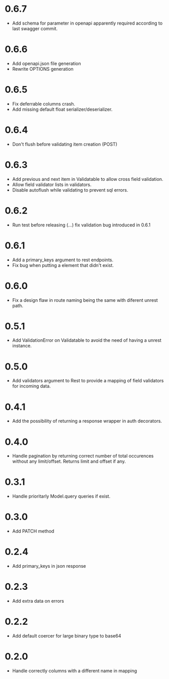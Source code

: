 0.6.7
=====

* Add schema for parameter in openapi apparently required according to last swagger commit.

0.6.6
=====

* Add openapi.json file generation
* Rewrite OPTIONS generation

0.6.5
=====

* Fix deferrable columns crash.
* Add missing default float serializer/deserializer.

0.6.4
=====

* Don't flush before validating item creation (POST)

0.6.3
=====

* Add previous and next item in Validatable to allow cross field validation.
* Allow field validator lists in validators.
* Disable autoflush while validating to prevent sql errors.

0.6.2
=====

* Run test before releasing (...) fix validation bug introduced in 0.6.1

0.6.1
=====

* Add a primary_keys argument to rest endpoints.
* Fix bug when putting a element that didn't exist.

0.6.0
=====

* Fix a design flaw in route naming being the same with diferent unrest path.


0.5.1
=====

* Add ValidationError on Validatable to avoid the need of having a unrest instance.

0.5.0
=====

* Add validators argument to Rest to provide a mapping of field validators for incoming data.


0.4.1
=====

* Add the possibility of returning a response wrapper in auth decorators.

0.4.0
=====

* Handle pagination by returning correct number of total occurences without any limit/offset. Returns limit and offset if any.


0.3.1
=====

* Handle prioritarly Model.query queries if exist.

0.3.0
=====

* Add PATCH method


0.2.4
=====

* Add primary_keys in json response

0.2.3
=====

* Add extra data on errors

0.2.2
=====

* Add default coercer for large binary type to base64

0.2.0
=====

* Handle correctly columns with a different name in mapping

